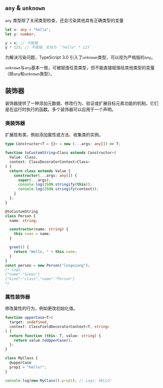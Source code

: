 ## `any` & `unknown`

`any` 类型除了关闭类型检查，还会污染其他具有正确类型的变量

```ts
let x: any = "hello";
let y: number;

y = x; // 不报错
y * 123; // 不报错，实际为 `"hello" * 123`
```

为解决污染问题，TypeScript 3.0 引入了`unknown`类型，可以视为严格版的`any`。

`unknown`与`any`基本一致，可被赋值任意类型，但不能直接赋值给其他类型的变量（除`any`和`unknown`类型）。

## 装饰器

装饰器提供了一种添加元数据、修改行为、验证或扩展目标元素功能的机制。它们是在运行时执行的函数。多个装饰器可以应用于一个声明。

### 类装饰器

扩展现有类，例如添加属性或方法、收集类的实例。

```ts
type Constructor<T = {}> = new (...args: any[]) => T;

function toCustomString<Class extends Constructor>(
  Value: Class,
  context: ClassDecoratorContext<Class>
) {
  return class extends Value {
    constructor(...args: any[]) {
      super(...args);
      console.log(JSON.stringify(this));
      console.log(JSON.stringify(context));
    }
  };
}

@toCustomString
class Person {
  name: string;

  constructor(name: string) {
    this.name = name;
  }

  greet() {
    return "Hello, " + this.name;
  }
}
const person = new Person("longxiang");
/* Logs:
{"name":"Simon"}
{"kind":"class","name":"Person"}
*/
```

### 属性装饰器

修改属性的行为，例如更改初始化值。

```ts
function upperCase<T>(
  target: undefined,
  context: ClassFieldDecoratorContext<T, string>
) {
  return function (this: T, value: string) {
    return value.toUpperCase();
  };
}

class MyClass {
  @upperCase
  prop1 = "hello!";
}

console.log(new MyClass().prop1); // Logs: HELLO!
```
